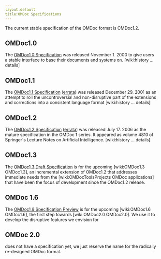 ```yaml
---
layout:default
title:OMDoc Specifications
---
```

The current stable specification of the OMDoc format is OMDoc1.2. 

 
OMDoc1.0
---
 
The [OMDoc1.0 Specification]("http://www.omdoc.org/pubs/omdoc1.0.pdf") was released November 1. 2000 to give users a stable interface to base their documents and systems on. [wiki:history ... details]

 
OMDoc1.1
---
 
The [OMDoc1.1 Specification]("http://www.omdoc.org/pubs/omdoc1.1.pdf") ([errata]("http://www.omdoc.org/pubs/errata1.1.pdf")) was released December 29. 2001 as an attempt to roll the uncontroversial and non-disruptive part of the extensions and corrections into a consistent language format [wiki:history ... details]

 
OMDoc1.2
---
 
The [OMDoc1.2 Specification]("http://www.omdoc.org/pubs/omdoc1.2.pdf") ([errata]("http://www.omdoc.org/pubs/errata1.2.pdf")) was released July 17. 2006 as the mature specification in the OMDoc 1 series. It appeared as volume 4810 of Springer's Lecture Notes on Artificial Intelligence. [wiki:history ... details]

 
OMDoc1.3
---
 
The [OMDoc1.3 Draft Specification]("http://www.omdoc.org/pubs/omdoc1.3.pdf") is for the upcoming [wiki:OMDoc1.3 OMDoc1.3], an incremental extension of OMDoc1.2 that addresses immediate needs from the [wiki:OMDocToolsProjects OMDoc applications] that have been the focus of development since the OMDoc1.2 release. 

 
OMDoc 1.6
---
 
The [OMDoc1.6 Specification Preview]("http://www.omdoc.org/pubs/omdoc-1.6-preview.pdf") is for the upcoming [wiki:OMDoc1.6 OMDoc1.6], the first step towards [wiki:OMDoc2.0 OMDoc2.0]. We use it to develop the disruptive features we envision for

 
OMDoc 2.0
---
 
does not have a specification yet, we just reserve the name for the radically re-designed OMDoc format. 
